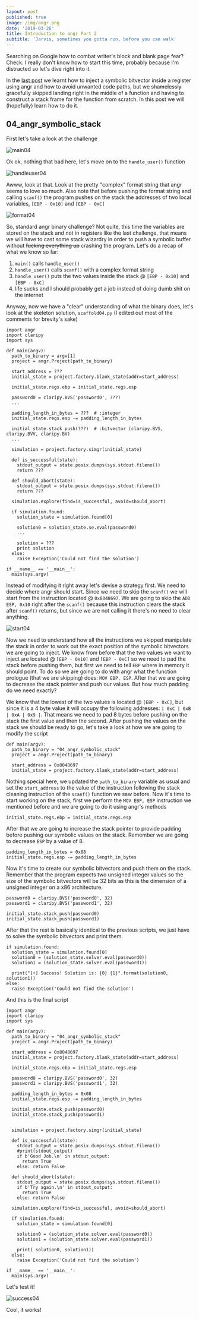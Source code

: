 ```yaml
---
layout: post
published: true
image: /img/angr.png
date: '2019-03-26'
title: Introduction to angr Part 2
subtitle: 'Jarvis, sometimes you gotta run, before you can walk'
---
```

Searching on Google how to combat writer's block and blank page fear? Check. I really don't know how to start this time, probably because I'm distracted so let's dive right into it.

In the [last post](https://blog.notso.pro/2019-03-25-angr-introduction-part1/) we learnt how to inject a symbolic bitvector inside a register using angr and how to avoid unwanted code paths, but we ~~shamelessly~~ gracefully skipped landing right in the middle of a function and having to construct a stack frame for the function from scratch. In this post we will (hopefully) learn how to do it.

## 04_angr_symbolic_stack
First let's take a look at the challenge

![main04]({{site.baseurl}}/img/main04.png)

Ok ok, nothing that bad here, let's move on to the `handle_user()` function

![handleuser04]({{site.baseurl}}/img/handleuser04.png)

Awww, look at that. Look at the pretty "complex" format string that angr seems to love so much. Also note that before pushing the format string and calling `scanf()` the program pushes on the stack the addresses of two local variables, `[EBP - 0x10]` and `[EBP - 0xC]`

![format04]({{site.baseurl}}/img/format04.png)

So, standard angr binary challenge? Not quite, this time the variables are stored on the stack and not in registers like the last challenge, that means we will have to cast some stack wizardry in order to push a symbolic buffer without ~~fucking everything up~~ crashing the program. Let's do a recap of what we know so far:
1. `main()` calls `handle_user()`
2. `handle_user()` calls `scanf()` with a complex format string
3. `handle_user()` puts the two values inside the stack @ `[EBP - 0x10]` and `[EBP - 0xC]`
4. life sucks and I should probably get a job instead of doing dumb shit on the internet

Anyway, now we have a "clear" understanding of what the binary does, let's look at the skeleton solution, `scaffold04.py` (I edited out most of the comments for brevity's sake)

```
import angr
import claripy
import sys

def main(argv):
  path_to_binary = argv[1]
  project = angr.Project(path_to_binary)

  start_address = ???
  initial_state = project.factory.blank_state(addr=start_address)
  
  initial_state.regs.ebp = initial_state.regs.esp

  password0 = claripy.BVS('password0', ???)
  ...

  padding_length_in_bytes = ???  # :integer
  initial_state.regs.esp -= padding_length_in_bytes

  initial_state.stack_push(???)  # :bitvector (claripy.BVS, claripy.BVV, claripy.BV)
  ...

  simulation = project.factory.simgr(initial_state)

  def is_successful(state):
    stdout_output = state.posix.dumps(sys.stdout.fileno())
    return ???

  def should_abort(state):
    stdout_output = state.posix.dumps(sys.stdout.fileno())
    return ???

  simulation.explore(find=is_successful, avoid=should_abort)

  if simulation.found:
    solution_state = simulation.found[0]

    solution0 = solution_state.se.eval(password0)
    ...

    solution = ???
    print solution
  else:
    raise Exception('Could not find the solution')

if __name__ == '__main__':
  main(sys.argv)
```

Instead of modifying it right away let's devise a strategy first. We need to decide where angr should start. Since we need to skip the `scanf()` we will start from the instruction located @ `0x8048697`. We are going to skip the `ADD ESP, 0x10` right after the `scanf()` because this instruction clears the stack after `scanf()` returns, but since we are not calling it there's no need to clear anything.

![start04]({{site.baseurl}}/img/start04.png)

Now we need to understand how all the instructions we skipped manipulate the stack in order to work out the exact position of the symbolic bitvectors we are going to inject. We know from before that the two values we want to inject are located @ `[EBP - 0x10]` and `[EBP - 0xC]` so we need to pad the stack before pushing them, but first we need to tell `EBP` where in memory it should point. To do so we are going to do with angr what the function prologue (that we are skipping) does: `MOV EBP, ESP`. After that we are going to decrease the stack pointer and push our values. But how much padding do we need exactly?

We know that the lowest of the two values is located @ `[EBP - 0xC]`, but since it is a 4 byte value it will occupy the following addresses: `| 0xC | 0xB | 0xA | 0x9 |`. That means we need to pad 8 bytes before pushing on the stack the first value and then the second. After pushing the values on the stack we should be ready to go, let's take a look at how we are going to modify the script

```
def main(argv):
  path_to_binary = "04_angr_symbolic_stack"
  project = angr.Project(path_to_binary)

  start_address = 0x8048697
  initial_state = project.factory.blank_state(addr=start_address)
```
Nothing special here, we updated the `path_to_binary` variable as usual and set the `start_address` to the value of the instruction following the stack cleaning instruction of the `scanf()` function we saw before. Now it's time to start working on the stack, first we perform the `MOV EBP, ESP` instruction we mentioned before and we are going to do it using angr's methods

```
initial_state.regs.ebp = initial_state.regs.esp
```

After that we are going to increase the stack pointer to provide padding before pushing our symbolic values on the stack. Remember we are going to decrease `ESP` by a value of 8.

```
padding_length_in_bytes = 0x08
initial_state.regs.esp -= padding_length_in_bytes
```
Now it's time to create our symbolic bitvectors and push them on the stack. Remember that the program expects two unsigned integer values so the size of the symbolic bitvectors will be 32 bits as this is the dimension of a unsigned integer on a x86 architecture. 

```
password0 = claripy.BVS('password0', 32)
password1 = claripy.BVS('password1', 32)

initial_state.stack_push(password0) 
initial_state.stack_push(password1)
```

After that the rest is basically identical to the previous scripts, we just have to solve the symbolic bitvectors and print them.

```
if simulation.found:
  solution_state = simulation.found[0]
  solution0 = (solution_state.solver.eval(password0))
  solution1 = (solution_state.solver.eval(password1))

  print("[+] Success! Solution is: {0} {1}".format(solution0, solution1))
else:
  raise Exception('Could not find the solution')
```

And this is the final script

```
import angr
import claripy
import sys

def main(argv):
  path_to_binary = "04_angr_symbolic_stack"
  project = angr.Project(path_to_binary)

  start_address = 0x8048697
  initial_state = project.factory.blank_state(addr=start_address)

  initial_state.regs.ebp = initial_state.regs.esp
  
  password0 = claripy.BVS('password0', 32)
  password1 = claripy.BVS('password1', 32)

  padding_length_in_bytes = 0x08
  initial_state.regs.esp -= padding_length_in_bytes

  initial_state.stack_push(password0)  
  initial_state.stack_push(password1) 
  

  simulation = project.factory.simgr(initial_state)

  def is_successful(state):
    stdout_output = state.posix.dumps(sys.stdout.fileno())
    #print(stdout_output)
    if b'Good Job.\n' in stdout_output:
      return True
    else: return False

  def should_abort(state):
    stdout_output = state.posix.dumps(sys.stdout.fileno())
    if b'Try again.\n' in stdout_output:
      return True
    else: return False

  simulation.explore(find=is_successful, avoid=should_abort)

  if simulation.found:
    solution_state = simulation.found[0]

    solution0 = (solution_state.solver.eval(password0))
    solution1 = (solution_state.solver.eval(password1))

    print( solution0, solution1))
  else:
    raise Exception('Could not find the solution')

if __name__ == '__main__':
  main(sys.argv)
```

Let's test it!

![success04]({{site.baseurl}}/img/success04.png)

Cool, it works!